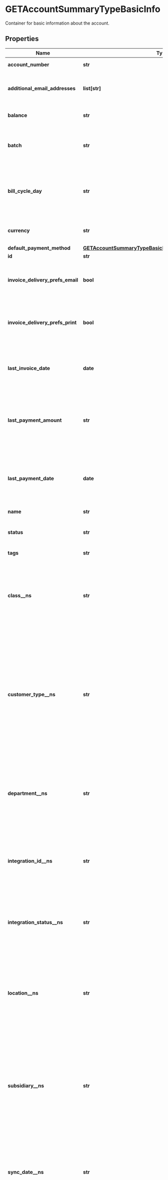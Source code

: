 # GETAccountSummaryTypeBasicInfo

Container for basic information about the account. 
## Properties
Name | Type | Description | Notes
------------ | ------------- | ------------- | -------------
**account_number** | **str** | Account number.  | [optional] 
**additional_email_addresses** | **list[str]** | A list of additional email addresses to receive email notifications.  | [optional] 
**balance** | **str** | Current outstanding balance.  | [optional] 
**batch** | **str** | The alias name given to a batch. A string of 50 characters or less.  | [optional] 
**bill_cycle_day** | **str** | Billing cycle day (BCD), the day of the month when a bill run generates invoices for the account.  | [optional] 
**currency** | **str** | A currency as defined in Billing Settings in the Zuora UI.  | [optional] 
**default_payment_method** | [**GETAccountSummaryTypeBasicInfoAllOfDefaultPaymentMethod**](GETAccountSummaryTypeBasicInfoAllOfDefaultPaymentMethod.md) |  | [optional] 
**id** | **str** | Account ID.  | [optional] 
**invoice_delivery_prefs_email** | **bool** | Whether the customer wants to receive invoices through email.   | [optional] 
**invoice_delivery_prefs_print** | **bool** | Whether the customer wants to receive printed invoices, such as through postal mail.  | [optional] 
**last_invoice_date** | **date** | Date of the most recent invoice for the account; null if no invoice has ever been generated.  | [optional] 
**last_payment_amount** | **str** | Amount of the most recent payment collected for the account; null if no payment has ever been collected.  | [optional] 
**last_payment_date** | **date** | Date of the most recent payment collected for the account. Null if no payment has ever been collected.  | [optional] 
**name** | **str** | Account name.  | [optional] 
**status** | **str** | Account status; possible values are: &#x60;Active&#x60;, &#x60;Draft&#x60;, &#x60;Canceled&#x60;.  | [optional] 
**tags** | **str** |  | [optional] 
**class__ns** | **str** | Value of the Class field for the corresponding customer account in NetSuite. Only available if you have installed the [Zuora Connector for NetSuite](https://www.zuora.com/connect/app/?appId&#x3D;265).  | [optional] 
**customer_type__ns** | **str** | Value of the Customer Type field for the corresponding customer account in NetSuite. The Customer Type field is used when the customer account is created in NetSuite. Only available if you have installed the [Zuora Connector for NetSuite](https://www.zuora.com/connect/app/?appId&#x3D;265).  | [optional] 
**department__ns** | **str** | Value of the Department field for the corresponding customer account in NetSuite. Only available if you have installed the [Zuora Connector for NetSuite](https://www.zuora.com/connect/app/?appId&#x3D;265).  | [optional] 
**integration_id__ns** | **str** | ID of the corresponding object in NetSuite. Only available if you have installed the [Zuora Connector for NetSuite](https://www.zuora.com/connect/app/?appId&#x3D;265).  | [optional] 
**integration_status__ns** | **str** | Status of the account&#39;s synchronization with NetSuite. Only available if you have installed the [Zuora Connector for NetSuite](https://www.zuora.com/connect/app/?appId&#x3D;265).  | [optional] 
**location__ns** | **str** | Value of the Location field for the corresponding customer account in NetSuite. Only available if you have installed the [Zuora Connector for NetSuite](https://www.zuora.com/connect/app/?appId&#x3D;265).  | [optional] 
**subsidiary__ns** | **str** | Value of the Subsidiary field for the corresponding customer account in NetSuite. The Subsidiary field is required if you use NetSuite OneWorld. Only available if you have installed the [Zuora Connector for NetSuite](https://www.zuora.com/connect/app/?appId&#x3D;265).  | [optional] 
**sync_date__ns** | **str** | Date when the account was sychronized with NetSuite. Only available if you have installed the [Zuora Connector for NetSuite](https://www.zuora.com/connect/app/?appId&#x3D;265).  | [optional] 
**syncto_net_suite__ns** | **str** | Specifies whether the account should be synchronized with NetSuite. Only available if you have installed the [Zuora Connector for NetSuite](https://www.zuora.com/connect/app/?appId&#x3D;265).  | [optional] 

[[Back to Model list]](../README.md#documentation-for-models) [[Back to API list]](../README.md#documentation-for-api-endpoints) [[Back to README]](../README.md)


